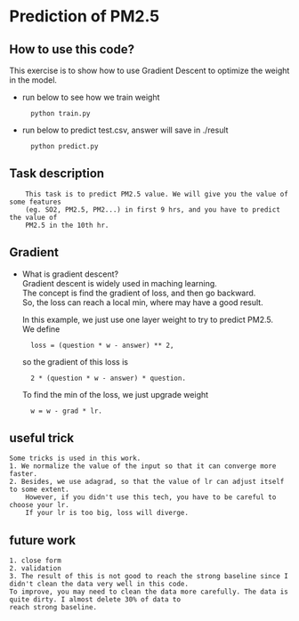 # Prediction of PM2.5  
## How to use this code?
This exercise is to show how to use Gradient Descent to optimize the 
weight in the model.
* run below to see how we train weight

        python train.py 
* run below to predict test.csv, answer will save in ./result

        python predict.py

## Task description
        This task is to predict PM2.5 value. We will give you the value of some features  
        (eg. SO2, PM2.5, PM2...) in first 9 hrs, and you have to predict the value of   
        PM2.5 in the 10th hr. 

## Gradient  
* What is gradient descent?  
        Gradient descent is widely used in maching learning.   
        The concept is find the gradient of loss, and then go backward.   
        So, the loss can reach a local min, where may have a good result.   
    
    In this example, we just use one layer weight to try to predict PM2.5.  
    We define   
    
        loss = (question * w - answer) ** 2, 
    so the gradient of this loss is   
    
        2 * (question * w - answer) * question. 
    To find the min of the loss, we just upgrade weight  
    
        w = w - grad * lr.
## useful trick    
    Some tricks is used in this work.   
    1. We normalize the value of the input so that it can converge more faster.  
    2. Besides, we use adagrad, so that the value of lr can adjust itself to some extent.   
        However, if you didn't use this tech, you have to be careful to choose your lr.   
        If your lr is too big, loss will diverge.  

## future work    
    1. close form    
    2. validation     
    3. The result of this is not good to reach the strong baseline since I didn't clean the data very well in this code.  
    To improve, you may need to clean the data more carefully. The data is quite dirty. I almost delete 30% of data to  
    reach strong baseline.

